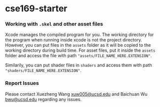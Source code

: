 # cse169-starter

### Working with `.skel` and other asset files
Xcode manages the compiled program for you. The working directory for the program when running inside xcode is not the project directory. However, you can put files in the `assets` folder as it will be copied to the working directory during build time. For asset files, put it inside the `assets` folder and access the file with path `"assets/FILE_NAME_HERE.EXTENSION"`.

Similarily, you can put shader files in `shaders` and access them with path `"shaders/FILE_NAME_HERE.EXTENSION"`.


### Report Issues
Please contact Xuezheng Wang <xuw005@ucsd.edu> and Baichuan Wu <bwu@ucsd.edu> regarding any issues.
